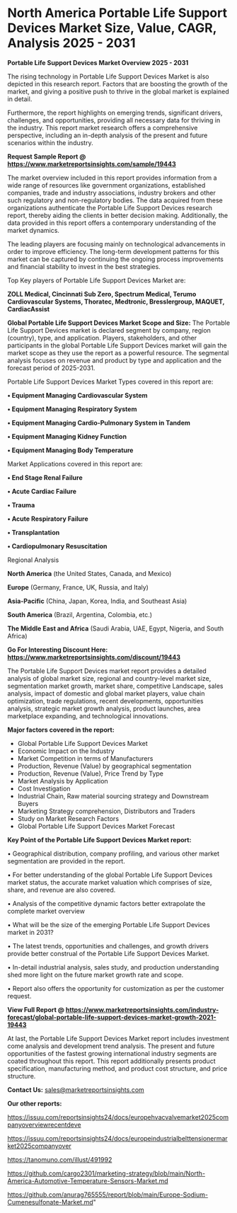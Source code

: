 # North America Portable Life Support Devices Market Size, Value, CAGR, Analysis 2025 - 2031

<Strong> Portable Life Support Devices Market Overview 2025 - 2031</strong>

The rising technology in Portable Life Support Devices Market is also depicted in this research report. Factors that are boosting the growth of the market, and giving a positive push to thrive in the global market is explained in detail.

Furthermore, the report highlights on emerging trends, significant drivers, challenges, and opportunities, providing all necessary data for thriving in the industry. This report market research offers a comprehensive perspective, including an in-depth analysis of the present and future scenarios within the industry.

<strong>Request Sample Report @ <a href=https://www.marketreportsinsights.com/sample/19443>https://www.marketreportsinsights.com/sample/19443</a></strong>

The market overview included in this report provides information from a wide range of resources like government organizations, established companies, trade and industry associations, industry brokers and other such regulatory and non-regulatory bodies. The data acquired from these organizations authenticate the Portable Life Support Devices research report, thereby aiding the clients in better decision making. Additionally, the data provided in this report offers a contemporary understanding of the market dynamics.

The leading players are focusing mainly on technological advancements in order to improve efficiency. The long-term development patterns for this market can be captured by continuing the ongoing process improvements and financial stability to invest in the best strategies.

Top Key players of Portable Life Support Devices Market are:

<strong>ZOLL Medical, Cincinnati Sub Zero, Spectrum Medical, Terumo Cardiovascular Systems, Thoratec, Medtronic, Bresslergroup, MAQUET, CardiacAssist</strong>

<strong><b>Global Portable Life Support Devices Market Scope and Size:</b></strong>
The Portable Life Support Devices market is declared segment by company, region (country), type, and application. Players, stakeholders, and other participants in the global Portable Life Support Devices market will gain the market scope as they use the report as a powerful resource. The segmental analysis focuses on revenue and product by type and application and the forecast period of 2025-2031.

Portable Life Support Devices Market Types covered in this report are:

<strong>• Equipment Managing Cardiovascular System

• Equipment Managing Respiratory System

• Equipment Managing Cardio-Pulmonary System in Tandem

• Equipment Managing Kidney Function

• Equipment Managing Body Temperature</strong>

Market Applications covered in this report are:

<strong>• End Stage Renal Failure

• Acute Cardiac Failure

• Trauma

• Acute Respiratory Failure

• Transplantation

• Cardiopulmonary Resuscitation</strong> 

Regional Analysis

<strong>North America</strong> (the United States, Canada, and Mexico)

<strong>Europe</strong> (Germany, France, UK, Russia, and Italy)

<strong>Asia-Pacific</strong> (China, Japan, Korea, India, and Southeast Asia)

<strong>South America</strong> (Brazil, Argentina, Colombia, etc.)

<strong>The Middle East and Africa</strong> (Saudi Arabia, UAE, Egypt, Nigeria, and South Africa)

<strong>Go For Interesting Discount Here: <a href=https://www.marketreportsinsights.com/discount/19443>https://www.marketreportsinsights.com/discount/19443</a></strong>

The Portable Life Support Devices market report provides a detailed analysis of global market size, regional and country-level market size, segmentation market growth, market share, competitive Landscape, sales analysis, impact of domestic and global market players, value chain optimization, trade regulations, recent developments, opportunities analysis, strategic market growth analysis, product launches, area marketplace expanding, and technological innovations.

<strong><b>Major factors covered in the report:</b></strong>
<ul>
  <li>Global Portable Life Support Devices Market </li>
  <li>Economic Impact on the Industry</li>
  <li>Market Competition in terms of Manufacturers</li>
  <li>Production, Revenue (Value) by geographical segmentation</li>
  <li>Production, Revenue (Value), Price Trend by Type</li>
  <li>Market Analysis by Application</li>
  <li>Cost Investigation</li>
  <li>Industrial Chain, Raw material sourcing strategy and Downstream Buyers</li>
  <li>Marketing Strategy comprehension, Distributors and Traders</li>
  <li>Study on Market Research Factors</li>
  <li>Global Portable Life Support Devices Market Forecast</li>
</ul>

<strong><b>Key Point of the Portable Life Support Devices Market report:</b></strong>

• Geographical distribution, company profiling, and various other market segmentation are provided in the report.

• For better understanding of the global Portable Life Support Devices market status, the accurate market valuation which comprises of size, share, and revenue are also covered.

• Analysis of the competitive dynamic factors better extrapolate the complete market overview

• What will be the size of the emerging Portable Life Support Devices market in 2031?

• The latest trends, opportunities and challenges, and growth drivers provide better construal of the Portable Life Support Devices Market.

• In-detail industrial analysis, sales study, and production understanding shed more light on the future market growth rate and scope.

• Report also offers the opportunity for customization as per the customer request.

<strong><b>View Full Report @ <a href=https://www.marketreportsinsights.com/industry-forecast/global-portable-life-support-devices-market-growth-2021-19443>https://www.marketreportsinsights.com/industry-forecast/global-portable-life-support-devices-market-growth-2021-19443</a></b></strong>


At last, the Portable Life Support Devices Market report includes investment come analysis and development trend analysis. The present and future opportunities of the fastest growing international industry segments are coated throughout this report. This report additionally presents product specification, manufacturing method, and product cost structure, and price structure.

<strong>Contact Us:</strong>
sales@marketreportsinsights.com

<strong>Our other reports:</strong>

<a href=https://issuu.com/reportsinsights24/docs/europehvacvalvemarket2025companyoverviewrecentdeve>https://issuu.com/reportsinsights24/docs/europehvacvalvemarket2025companyoverviewrecentdeve</a>

<a href=https://issuu.com/reportsinsights24/docs/europeindustrialbelttensionermarket2025companyover>https://issuu.com/reportsinsights24/docs/europeindustrialbelttensionermarket2025companyover</a>

<a href=https://tanomuno.com/illust/491992>https://tanomuno.com/illust/491992</a>

<a href=https://github.com/cargo2301/marketing-strategy/blob/main/North-America-Automotive-Temperature-Sensors-Market.md>https://github.com/cargo2301/marketing-strategy/blob/main/North-America-Automotive-Temperature-Sensors-Market.md</a>

<a href=https://github.com/anurag765555/report/blob/main/Europe-Sodium-Cumenesulfonate-Market.md>https://github.com/anurag765555/report/blob/main/Europe-Sodium-Cumenesulfonate-Market.md</a>"
